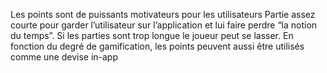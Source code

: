 Les points sont de puissants motivateurs pour les utilisateurs
Partie assez courte pour garder l’utilisateur sur l’application et lui faire perdre “la notion du temps”. Si les parties sont trop longue le joueur peut se lasser. 
En fonction du degré de gamification, les points peuvent aussi être utilisés comme une devise in-app
